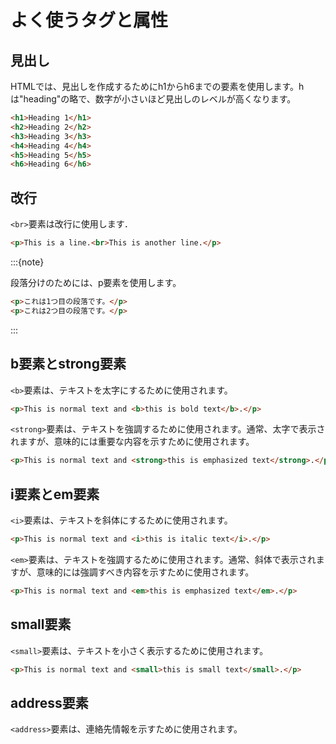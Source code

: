 # よく使うタグと属性

## 見出し

HTMLでは、見出しを作成するためにh1からh6までの要素を使用します。hは"heading"の略で、数字が小さいほど見出しのレベルが高くなります。

```html
<h1>Heading 1</h1>
<h2>Heading 2</h2>
<h3>Heading 3</h3>
<h4>Heading 4</h4>
<h5>Heading 5</h5>
<h6>Heading 6</h6>
```

## 改行

`<br>`要素は改行に使用します．

```html
<p>This is a line.<br>This is another line.</p>
```

:::{note}

段落分けのためには、p要素を使用します。

```html
<p>これは1つ目の段落です。</p>
<p>これは2つ目の段落です。</p>
```
:::

## b要素とstrong要素

`<b>`要素は、テキストを太字にするために使用されます。

```html
<p>This is normal text and <b>this is bold text</b>.</p>
```

`<strong>`要素は、テキストを強調するために使用されます。通常、太字で表示されますが、意味的には重要な内容を示すために使用されます。

```html
<p>This is normal text and <strong>this is emphasized text</strong>.</p>
```

## i要素とem要素

`<i>`要素は、テキストを斜体にするために使用されます。

```html
<p>This is normal text and <i>this is italic text</i>.</p>
```

`<em>`要素は、テキストを強調するために使用されます。通常、斜体で表示されますが、意味的には強調すべき内容を示すために使用されます。

```html
<p>This is normal text and <em>this is emphasized text</em>.</p>
```

## small要素

`<small>`要素は、テキストを小さく表示するために使用されます。

```html
<p>This is normal text and <small>this is small text</small>.</p>
```

## address要素

`<address>`要素は、連絡先情報を示すために使用されます。

```html
